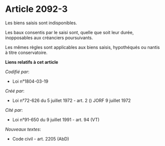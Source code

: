 # Article 2092-3

Les biens saisis sont indisponibles.

Les baux consentis par le saisi sont, quelle que soit leur durée, inopposables aux créanciers poursuivants.

Les mêmes règles sont applicables aux biens saisis, hypothéqués ou nantis à titre conservatoire.

**Liens relatifs à cet article**

_Codifié par_:

  - Loi n°1804-03-19

_Créé par_:

  - Loi n°72-626 du 5 juillet 1972 - art. 2 () JORF 9 juillet 1972

_Cité par_:

  - Loi n°91-650 du 9 juillet 1991 - art. 94 (VT)

_Nouveaux textes_:

  - Code civil - art. 2205 (AbD)
